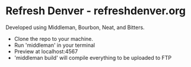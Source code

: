 Refresh Denver - refreshdenver.org
=============

Developed using Middleman, Bourbon, Neat, and Bitters.

* Clone the repo to your machine.
* Run 'middleman' in your terminal
* Preview at localhost:4567
* 'middleman build' will compile everything to be uploaded to FTP
